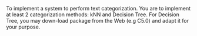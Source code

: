 To implement a system to perform text categorization. You are to implement at least 2 categorization methods: kNN and Decision Tree. For Decision Tree, you may down-load package from the Web (e.g C5.0) and adapt it for your purpose.
